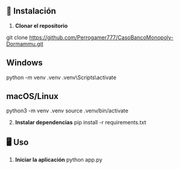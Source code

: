 ## 🚀 Instalación

1. **Clonar el repositorio**

git clone https://github.com/Perrogamer777/CasoBancoMonopoly-Dormammu.git

## Windows
python -m venv .venv
.venv\Scripts\activate

## macOS/Linux
python3 -m venv .venv
source .venv/bin/activate

2. **Instalar dependencias**
pip install -r requirements.txt

## 🖥️ Uso

1. **Iniciar la aplicación**
python app.py

